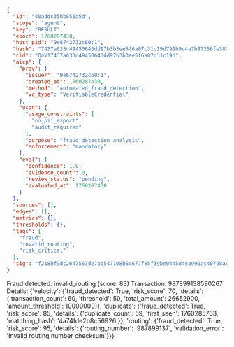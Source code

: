 ```json
{
  "id": "40addc35bb855a5d",
  "scope": "agent",
  "key": "RESULT",
  "epoch": 1760287430,
  "host_pid": "9e6742732c60:1",
  "hash": "7437a633c49450643dd97b3b3ee5f6a07c31c19d791b9c4a7b97256fe385e88b",
  "cid": "QmV17437a633c49450643dd97b3b3ee5f6a07c31c19d",
  "aicp": {
    "prov": {
      "issuer": "9e6742732c60:1",
      "created_at": 1760287430,
      "method": "automated_fraud_detection",
      "vc_type": "VerifiableCredential"
    },
    "ucon": {
      "usage_constraints": [
        "no_pii_export",
        "audit_required"
      ],
      "purpose": "fraud_detection_analysis",
      "enforcement": "mandatory"
    },
    "eval": {
      "confidence": 1.0,
      "evidence_count": 0,
      "review_status": "pending",
      "evaluated_at": 1760287430
    }
  },
  "sources": [],
  "edges": [],
  "metrics": {},
  "thresholds": {},
  "tags": [
    "fraud",
    "invalid_routing",
    "risk_critical"
  ],
  "sig": "f218bf9dc2647563de7bb547108b6c677f85f39be044584ea990ac40798ac56b"
}
```

Fraud detected: invalid_routing (score: 83)
Transaction: 987899138590267
Details: {'velocity': {'fraud_detected': True, 'risk_score': 70, 'details': {'transaction_count': 60, 'threshold': 50, 'total_amount': 26652900, 'amount_threshold': 10000000}}, 'duplicate': {'fraud_detected': True, 'risk_score': 85, 'details': {'duplicate_count': 59, 'first_seen': 1760285763, 'matching_hash': '4a74fde2b8c56926'}}, 'routing': {'fraud_detected': True, 'risk_score': 95, 'details': {'routing_number': '987899137', 'validation_error': 'Invalid routing number checksum'}}}